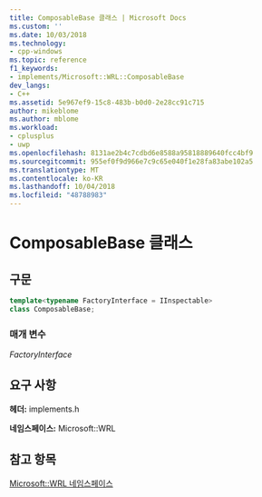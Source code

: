 ```yaml
---
title: ComposableBase 클래스 | Microsoft Docs
ms.custom: ''
ms.date: 10/03/2018
ms.technology:
- cpp-windows
ms.topic: reference
f1_keywords:
- implements/Microsoft::WRL::ComposableBase
dev_langs:
- C++
ms.assetid: 5e967ef9-15c8-483b-b0d0-2e28cc91c715
author: mikeblome
ms.author: mblome
ms.workload:
- cplusplus
- uwp
ms.openlocfilehash: 8131ae2b4c7cdbd6e8588a95818889640fcc4bf9
ms.sourcegitcommit: 955ef0f9d966e7c9c65e040f1e28fa83abe102a5
ms.translationtype: MT
ms.contentlocale: ko-KR
ms.lasthandoff: 10/04/2018
ms.locfileid: "48788983"
---
```

# <a name="composablebase-class"></a>ComposableBase 클래스

## <a name="syntax"></a>구문

```cpp
template<typename FactoryInterface = IInspectable>
class ComposableBase;
```

### <a name="parameters"></a>매개 변수

*FactoryInterface*

## <a name="requirements"></a>요구 사항

**헤더:** implements.h

**네임스페이스:** Microsoft::WRL

## <a name="see-also"></a>참고 항목

[Microsoft::WRL 네임스페이스](../windows/microsoft-wrl-namespace.md)